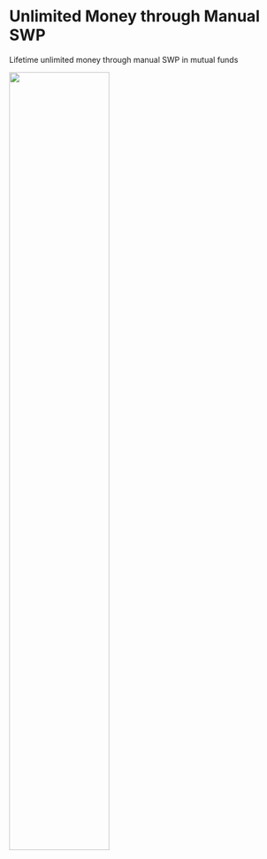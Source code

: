 # Unlimited Money through Manual SWP
Lifetime unlimited money through manual SWP in mutual funds

<img src="https://user-images.githubusercontent.com/298479/211427372-1c588820-b3f3-4d67-ad82-82f03304151a.png" width="60%"/>
